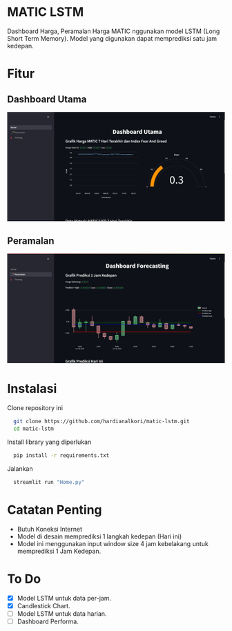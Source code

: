
# MATIC LSTM

Dashboard Harga, Peramalan Harga MATIC nggunakan model LSTM (Long Short Term Memory). Model yang digunakan dapat memprediksi satu jam kedepan.

# Fitur
## Dashboard Utama
![App Screenshot](https://raw.githubusercontent.com/iyxn/matic-lstm/main/screenshoot/home.jpg)

## Peramalan
![App Screenshot](https://raw.githubusercontent.com/iyxn/matic-lstm/main/screenshoot/forecast.jpg)


# Instalasi

Clone repository ini

```bash
  git clone https://github.com/hardianalkori/matic-lstm.git
  cd matic-lstm
```
Install library yang diperlukan
```bash
  pip install -r requirements.txt
```
Jalankan
```bash
  streamlit run "Home.py"
```
# Catatan Penting

- Butuh Koneksi Internet
-  Model di desain memprediksi 1 langkah kedepan (Hari ini)
-  Model ini menggunakan input window size 4 jam kebelakang untuk memprediksi 1 Jam Kedepan.

# To Do
- [x] Model LSTM untuk data per-jam.
- [x] Candlestick Chart.
- [ ] Model LSTM untuk data harian.
- [ ] Dashboard Performa.
